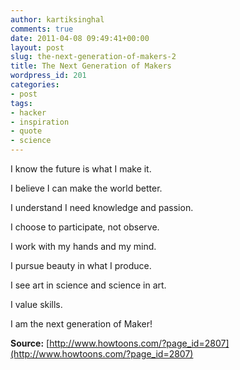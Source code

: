 ```yaml
---
author: kartiksinghal
comments: true
date: 2011-04-08 09:49:41+00:00
layout: post
slug: the-next-generation-of-makers-2
title: The Next Generation of Makers
wordpress_id: 201
categories:
- post
tags:
- hacker
- inspiration
- quote
- science
---
```


I know the future is what I make it.

I believe I can make the world better.

I understand I need knowledge and passion.

I choose to participate, not observe.



I work with my hands and my mind.

I pursue beauty in what I produce.

I see art in science and science in art.

I value skills.



I am the next generation of Maker!

**Source:** [http://www.howtoons.com/?page_id=2807](http://www.howtoons.com/?page_id=2807)
